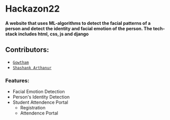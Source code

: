 # Hackazon22
 
#### A website that uses ML-algorithms to detect the facial patterns of a person and detect the identity and facial emotion of the person. The tech-stack includes html, css, js and django

## Contributors:
- [`Gowtham`](https://github.com/gowtham4545)
- [`Shashank Arthanur`](https://github.com/ARTHANUR)

### Features:
- Facial Emotion Detection
- Person's Identity Detection
- Student Attendence Portal
  + Registration
  + Attendence Portal
